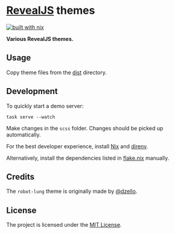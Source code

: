 # [RevealJS](https://revealjs.com) themes

[![built with nix](https://builtwithnix.org/badge.svg)](https://builtwithnix.org)

**Various RevealJS themes.**


## Usage

Copy theme files from the [dist](dist) directory.


## Development

To quickly start a demo server:

```shell
task serve --watch
```

Make changes in the `scss` folder. Changes should be picked up automatically.

For the best developer experience, install [Nix](https://builtwithnix.org/) and [direnv](https://direnv.net/).

Alternatively, install the dependencies listed in [flake.nix](flake.nix) manually.


## Credits

The `robot-lung` theme is originally made by [@dzello](https://github.com/dzello).


## License

The project is licensed under the [MIT License](LICENSE).
